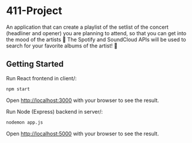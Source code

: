 # 411-Project

An application that can create a playlist of the setlist of the concert (headliner and opener) you are planning to attend, so that you can get into the mood of the artists 💖 The Spotify and SoundCloud APIs will be used to search for your favorite albums of the artist! 🎵

## Getting Started

Run React frontend in client/:

```bash
npm start
```

Open [http://localhost:3000](http://localhost:3000) with your browser to see the result.

Run Node (Express) backend in server/:

```bash
nodemon app.js
```

Open [http://localhost:5000](http://localhost:5000) with your browser to see the result.
